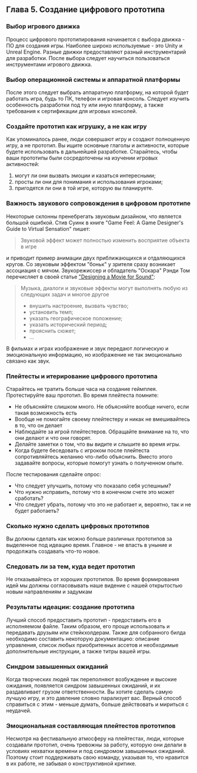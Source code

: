 ## Глава 5. Создание цифрового прототипа

### Выбор игрового движка

Процесс цифрового прототипирования начинается с выбора движка - ПО для создания игры. Наиболее широко используемые - это Unity и Unreal Engine. Разные движки предоставляют разный инструментарий для разработки. После выбора следует научиться пользоваться инструментами игрового движка.

### Выбор операционной системы и аппаратной платформы

После этого следует выбрать аппаратную платформу, на которой будет работать игра, будь то ПК, телефон и игровая консоль. Следует изучить особенность разработки под ту или иную платформу, а также требования к сертификации для игровых консолей.

### Создайте прототип как игрушку, а не как игру

Как упоминалось ранее, люди совершают игру и создают полноценную игру, а не прототип. Вы ищите основные глаголы и активности, которые будете использовать в дальнейшей разработке. Старайтесь, чтобы ваши прототипы были сосредоточены на изучении игровых активностей:

1. могут ли они вызвать эмоции и казаться интересными;
2. просты ли они для понимания и использования игроками;
3. пригодятся ли они в той игре, которую вы планируете.

### Важность звукового сопровождения в цифровом прототипе

Некоторые склонны пренебрегать звуковым дизайном, что является большой ошибкой. Стив Суинк в книге "Game Feel: A Game Designer's Guide to Virtual Sensation" пишет:

> Звуковой эффект может полностью изменить восприятие объекта в игре

и приводит пример анимации двух приближающихся и отдаляющихся кругов. Со звуковым эффектом "боньк" у зрителя сразу возникает ассоциация с мячом. Звукорежиссер и обладатель "Оскара" Рэнди Том перечисляет в своей статье ["Designing a Movie for Sound"](https://www.filmsound.org/articles/designing_for_sound.htm):

> Музыка, диалоги и звуковые эффекты могут выполнять любую из следующих задач и многое другое
> * внушить настроение, вызвать чувство;
> * установить темп;
> * указать географическое положение;
> * указать исторический период;
> * прояснить сюжет;
> * ...

В фильмах и играх изображение и звук передают логическую и эмоциональную информацию, но изображение не так эмоционально связано как звук.

### Плейтесты и итерирование цифрового прототипа

Старайтесь не тратить больше часа на создание геймплея. Протестируйте ваш прототип. Во время плейтеста помните:

* Не объясняйте слишком много. Не объясняйте вообще ничего, если такая возможность есть
* Вообще не помогайте своему плейтестеру и никак не вмешивайтесь в то, что он делает
* Наблюдайте за игрой плейтестеров. Обращайте внимание на то, что они делают и что они говорят.
* Делайте заметки о том, что вы видите и слышите во время игры.
* Когда будете беседовать с игроком после плейтеста сопротивляйтесь желанию что-либо объяснить. Вместо этого задавайте вопросы, которые помогут узнать о полученном опыте.

После тестирования сделайте опрос:

* Что следует улучшить, потому что показало себя успешным?
* Что нужно исправить, потому что в конечном счете это может сработать?
* Что следует убрать, потому что это не работает и, вероятно, так и не будет работаеть?

### Сколько нужно сделать цифровых прототипов

Вы должны сделать как можно больше различных прототипов за выделенное под идеацию время. Главное - не впасть в уныние и продолжать создавать что-то новое.

### Следовать ли за тем, куда ведет прототип

Не отказывайтесь от хороших прототипов. Во время формирования идей мы должны согласовывать наше видение с нашей открытостью новым направлениям и задумкам

### Результаты идеации: создание прототипа

Лучший способ предоставить прототип - предоставить его в исполняемом файле. Таким образом, его проще использовать и передавать друзьям или стейкхолдерам. Также для собранного билда необходимо составить некоторую документацию: описание управления, список любых приобритенных ассетов и необходимые дополнительные инструкции, а также титры вашей игры.

### Синдром завышенных ожиданий

Когда творческих людей так переполняют возбуждение и высокие ожидания, появляется синдром завышенных ожиданий, и их раздавливает грузом ответственности. Вы хотите сделать самую лучшую игру, и это давление словно парализует вас. Верный способ справиться с этим - меньше думать, больше действовать и мириться с неудачей. 

### Эмоциональная составляющая плейтестов прототипов

Несмотря на фестивальную атмосферу на плейтестах, люди, которые создавали прототип, очень тревожны за работу, которую они делали в условиях нехватки времени и под синдромом завышенных ожиданий. Поэтому стоит поддерживать свою команду, указывая то, что нравится в их работе, не забывая о конструктивной критике.
